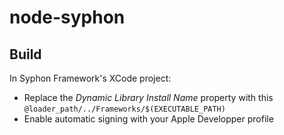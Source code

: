 # node-syphon

## Build

In Syphon Framework's XCode project: 
- Replace the *Dynamic Library Install Name* property with this `@loader_path/../Frameworks/$(EXECUTABLE_PATH)`
- Enable automatic signing with your Apple Developper profile
